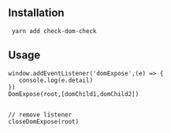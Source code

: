 ## Installation
```
 yarn add check-dom-check
```
## Usage
```
window.addEventListener('domExpose',(e) => {
   console.log(e.detail)
})
DomExpose(root,[domChild1,domChild2])


// remove listener
closeDomExpose(root)
```

